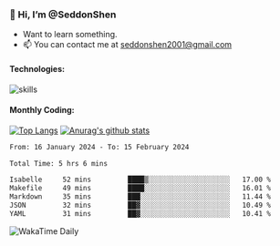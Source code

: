 ### 👋 Hi, I’m @SeddonShen
- Want to learn something.
- 📫 You can contact me at seddonshen2001@gmail.com

#### Technologies:

![skills](https://skillicons.dev/icons?i=scala,js,html,css,bootstrap,jquery,c,cpp,cloudflare,django,docker,flask,git,github,githubactions,linux,latex,mysql,nodejs,ps,php,pr,py,raspberrypi,redis,unreal,v,vscode,vue,bash)

#### Monthly Coding:
[![Top Langs](https://github-readme-stats.vercel.app/api/top-langs?username=seddonshen&show_icons=true&locale=en&layout=compact&hide=html&langs_count=8)](https://github.com/SeddonShen/)
[![Anurag's github stats](https://github-readme-stats.vercel.app/api?username=SeddonShen&count_private=true&show_icons=true)](https://github.com/anuraghazra/github-readme-stats)
<!--START_SECTION:waka-->

```txt
From: 16 January 2024 - To: 15 February 2024

Total Time: 5 hrs 6 mins

Isabelle     52 mins         ████▒░░░░░░░░░░░░░░░░░░░░   17.00 %
Makefile     49 mins         ████░░░░░░░░░░░░░░░░░░░░░   16.01 %
Markdown     35 mins         ███░░░░░░░░░░░░░░░░░░░░░░   11.44 %
JSON         32 mins         ██▓░░░░░░░░░░░░░░░░░░░░░░   10.49 %
YAML         31 mins         ██▓░░░░░░░░░░░░░░░░░░░░░░   10.41 %
```

<!--END_SECTION:waka-->

![WakaTime Daily](https://wakatime.com/share/@seddon2001/61a7e342-5f12-4fea-bf92-1fac161e97d6.svg)
<!---
SeddonShen/SeddonShen is a ✨ special ✨ repository because its `README.md` (this file) appears on your GitHub profile.
You can click the Preview link to take a look at your changes.
--->
